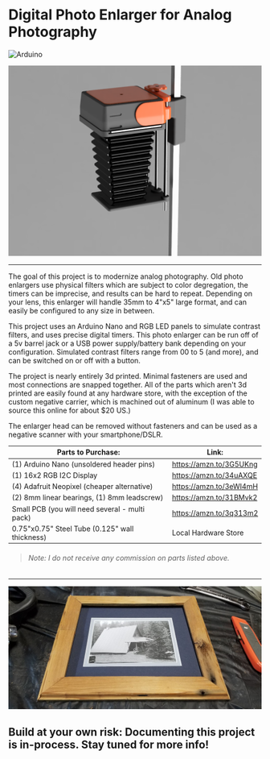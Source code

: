 # Digital Photo Enlarger for Analog Photography

![Arduino](https://img.shields.io/badge/-Arduino-000000?style=flat&logo=arduino)

<img src="assets/55e24b79-34ed-46c7-b771-a67ffea6192c.PNG" alt="drawing" width="600"/>

----

The goal of this project is to modernize analog photography. Old photo enlargers use physical filters which are subject to color degregation, the timers can be imprecise, and results can be hard to repeat. Depending on your lens, this enlarger will handle 35mm to 4"x5" large format, and can easily be configured to any size in between.  

 This project uses an Arduino Nano and RGB LED panels to simulate contrast filters, and uses precise digital timers. This photo enlarger can be run off of a 5v barrel jack or a USB power supply/battery bank depending on your configuration. Simulated contrast filters range from 00 to 5 (and more), and can be switched on or off with a button. 

The project is nearly entirely 3d printed. Minimal fasteners are used and most connections are snapped together. All of the parts which aren't 3d printed are easily found at any hardware store, with the exception of the custom negative carrier, which is machined out of aluminum (I was able to source this online for about $20 US.)

The enlarger head can be removed without fasteners and can be used as a negative scanner with your smartphone/DSLR.



|Parts to Purchase:                               | Link:                   |
|-------------------------------------------------|-------------------------|
| (1) Arduino Nano (unsoldered header pins)       | https://amzn.to/3G5UKng |
| (1) 16x2 RGB I2C Display                        | https://amzn.to/34uAXQE |
| (4) Adafruit Neopixel (cheaper alternative)     | https://amzn.to/3eWI4mH |
| (2) 8mm linear bearings, (1) 8mm leadscrew)     | https://amzn.to/31BMvk2 |
| Small PCB (you will need several - multi pack)  | https://amzn.to/3q313m2 |
| 0.75"x0.75" Steel Tube (0.125" wall thickness)  | Local Hardware Store    |

> ###### Note: I do not receive any commission on parts listed above.


----
<img src="assets/Completed_Photo.jpg" alt="Completed Photo" width="600"/>



## Build at your own risk: Documenting this project is in-process. Stay tuned for more info! 